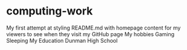 # computing-work
My first attempt at styling README.md with homepage content for my viewers to see when they visit my GitHub page
My hobbies
Gaming
Sleeping
My Education
Dunman High School
